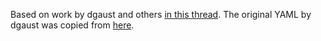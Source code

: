 Based on work by dgaust and others [in this thread](https://community.home-assistant.io/t/m5stack-dial-esp32-s3-smart-rotary-knob/623518). The original YAML by dgaust was copied from [here](https://github.com/dgaust/esphome_files/blob/547090c/m5dial.yaml).
